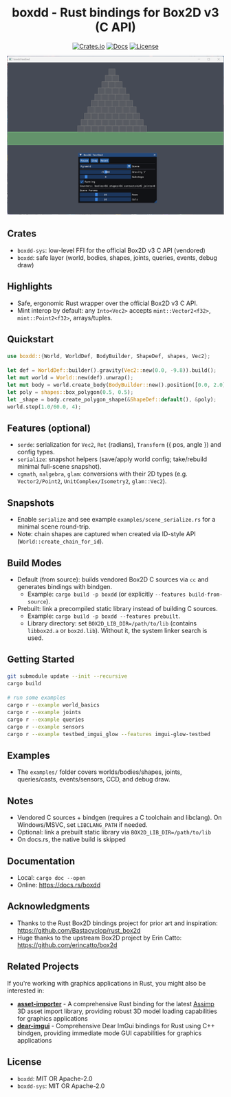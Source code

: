 <div align="center">

# boxdd - Rust bindings for Box2D v3 (C API)

[![Crates.io](https://img.shields.io/crates/v/boxdd.svg?style=flat-square)](https://crates.io/crates/boxdd)
[![Docs](https://docs.rs/boxdd/badge.svg)](https://docs.rs/boxdd)
[![License](https://img.shields.io/badge/license-MIT%2FApache--2.0-blue.svg?style=flat-square)](#license)

![boxdd](https://raw.githubusercontent.com/Latias94/boxdd/main/screenshots/boxdd.gif)

</div>

## Crates
- `boxdd-sys`: low-level FFI for the official Box2D v3 C API (vendored)
- `boxdd`: safe layer (world, bodies, shapes, joints, queries, events, debug draw)

## Highlights
- Safe, ergonomic Rust wrapper over the official Box2D v3 C API.
- Mint interop by default: any `Into<Vec2>` accepts `mint::Vector2<f32>`, `mint::Point2<f32>`, arrays/tuples.

## Quickstart
```rust
use boxdd::{World, WorldDef, BodyBuilder, ShapeDef, shapes, Vec2};

let def = WorldDef::builder().gravity(Vec2::new(0.0, -9.8)).build();
let mut world = World::new(def).unwrap();
let mut body = world.create_body(BodyBuilder::new().position([0.0, 2.0]).build());
let poly = shapes::box_polygon(0.5, 0.5);
let _shape = body.create_polygon_shape(&ShapeDef::default(), &poly);
world.step(1.0/60.0, 4);
```

## Features (optional)
- `serde`: serialization for `Vec2`, `Rot` (radians), `Transform` ({ pos, angle }) and config types.
- `serialize`: snapshot helpers (save/apply world config; take/rebuild minimal full-scene snapshot).
- `cgmath`, `nalgebra`, `glam`: conversions with their 2D types (e.g. `Vector2/Point2`, `UnitComplex/Isometry2`, `glam::Vec2`).

## Snapshots
- Enable `serialize` and see example `examples/scene_serialize.rs` for a minimal scene round-trip.
- Note: chain shapes are captured when created via ID-style API (`World::create_chain_for_id`).

## Build Modes
- Default (from source): builds vendored Box2D C sources via `cc` and generates bindings with bindgen.
  - Example: `cargo build -p boxdd` (or explicitly `--features build-from-source`).
- Prebuilt: link a precompiled static library instead of building C sources.
  - Example: `cargo build -p boxdd --features prebuilt`.
  - Library directory: set `BOX2D_LIB_DIR=/path/to/lib` (contains `libbox2d.a` or `box2d.lib`). Without it, the system linker search is used.

## Getting Started

```bash
git submodule update --init --recursive
cargo build

# run some examples
cargo r --example world_basics
cargo r --example joints
cargo r --example queries
cargo r --example sensors
cargo r --example testbed_imgui_glow --features imgui-glow-testbed
```

## Examples
- The `examples/` folder covers worlds/bodies/shapes, joints, queries/casts, events/sensors, CCD, and debug draw.

## Notes
- Vendored C sources + bindgen (requires a C toolchain and libclang). On Windows/MSVC, set `LIBCLANG_PATH` if needed.
- Optional: link a prebuilt static library via `BOX2D_LIB_DIR=/path/to/lib`
- On docs.rs, the native build is skipped

## Documentation
- Local: `cargo doc --open`
- Online: https://docs.rs/boxdd

## Acknowledgments
- Thanks to the Rust Box2D bindings project for prior art and inspiration: https://github.com/Bastacyclop/rust_box2d
- Huge thanks to the upstream Box2D project by Erin Catto: https://github.com/erincatto/box2d

## Related Projects

If you're working with graphics applications in Rust, you might also be interested in:

- **[asset-importer](https://github.com/Latias94/asset-importer)** - A comprehensive Rust binding for the latest [Assimp](https://github.com/assimp/assimp) 3D asset import library, providing robust 3D model loading capabilities for graphics applications
- **[dear-imgui](https://github.com/Latias94/dear-imgui)** - Comprehensive Dear ImGui bindings for Rust using C++ bindgen, providing immediate mode GUI capabilities for graphics applications

## License
- `boxdd`: MIT OR Apache-2.0
- `boxdd-sys`: MIT OR Apache-2.0
